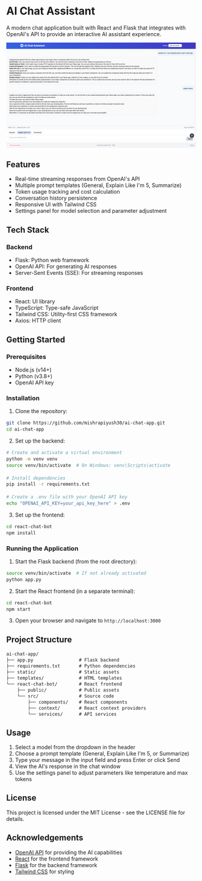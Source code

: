# AI Chat Assistant

A modern chat application built with React and Flask that integrates with OpenAI's API to provide an interactive AI assistant experience.

![AI Chat Assistant Screenshot](images/screenshot.png)

## Features

- Real-time streaming responses from OpenAI's API
- Multiple prompt templates (General, Explain Like I'm 5, Summarize)
- Token usage tracking and cost calculation
- Conversation history persistence
- Responsive UI with Tailwind CSS
- Settings panel for model selection and parameter adjustment

## Tech Stack

### Backend
- Flask: Python web framework
- OpenAI API: For generating AI responses
- Server-Sent Events (SSE): For streaming responses

### Frontend
- React: UI library
- TypeScript: Type-safe JavaScript
- Tailwind CSS: Utility-first CSS framework
- Axios: HTTP client

## Getting Started

### Prerequisites

- Node.js (v14+)
- Python (v3.8+)
- OpenAI API key

### Installation

1. Clone the repository:
```bash
git clone https://github.com/mishrapiyush30/ai-chat-app.git
cd ai-chat-app
```

2. Set up the backend:
```bash
# Create and activate a virtual environment
python -m venv venv
source venv/bin/activate  # On Windows: venv\Scripts\activate

# Install dependencies
pip install -r requirements.txt

# Create a .env file with your OpenAI API key
echo "OPENAI_API_KEY=your_api_key_here" > .env
```

3. Set up the frontend:
```bash
cd react-chat-bot
npm install
```

### Running the Application

1. Start the Flask backend (from the root directory):
```bash
source venv/bin/activate  # If not already activated
python app.py
```

2. Start the React frontend (in a separate terminal):
```bash
cd react-chat-bot
npm start
```

3. Open your browser and navigate to `http://localhost:3000`

## Project Structure

```
ai-chat-app/
├── app.py                 # Flask backend
├── requirements.txt       # Python dependencies
├── static/                # Static assets
├── templates/             # HTML templates
└── react-chat-bot/        # React frontend
    ├── public/            # Public assets
    └── src/               # Source code
        ├── components/    # React components
        ├── context/       # React context providers
        └── services/      # API services
```

## Usage

1. Select a model from the dropdown in the header
2. Choose a prompt template (General, Explain Like I'm 5, or Summarize)
3. Type your message in the input field and press Enter or click Send
4. View the AI's response in the chat window
5. Use the settings panel to adjust parameters like temperature and max tokens

## License

This project is licensed under the MIT License - see the LICENSE file for details.

## Acknowledgements

- [OpenAI API](https://openai.com/api/) for providing the AI capabilities
- [React](https://reactjs.org/) for the frontend framework
- [Flask](https://flask.palletsprojects.com/) for the backend framework
- [Tailwind CSS](https://tailwindcss.com/) for styling 